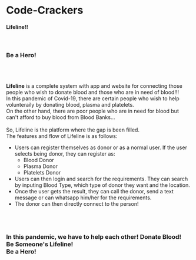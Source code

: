 # Code-Crackers

<h4>Lifeline!!</h4><br>
<h3>Be a Hero!</h3><br><br>

<p>
	<b>Lifeline</b> is a complete system with app and website for connecting those people who wish to donate blood and those who are in need of blood!!!<br>
	In this pandemic of Covid-19, there are certain people who wish to help volunteraily by donating blood, plasma and platelets. <br>
	On the other hand, there are poor people who are in need for blood but can't afford to buy blood from Blood Banks...<br>
	<br>
	So, Lifeline is the platform where the gap is been filled.<br>
	The features and flow of Lifeline is as follows: 
	<ul>
		<li>Users can register themselves as donor or as a normal user. If the user selects being donor, they can register as: 
			<ul>
				<li>Blood Donor</li>
				<li>Plasma Donor</li>
				<li>Platelets Donor</li>
			</ul>
		</li>
		<li>Users can then login and search for the requirements. They can search by inputing Blood Type, which type of donor they want and the location.</li>
		<li>Once the user gets the result, they can call the donor, send a text message or can whatsapp him/her for the requirements.</li>
		<li>The donor can then directly connect to the person!</li>
	</ul>
	<br><br>
	<h3>In this pandemic, we have to help each other! <b>Donate Blood! <br>Be Someone's Lifeline! <br>Be a Hero! </h3>
</p>
